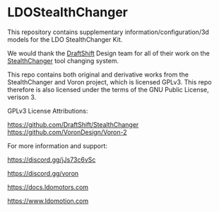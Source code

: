 # LDOStealthChanger
This repository contains supplementary information/configuration/3d models for the LDO StealthChanger Kit. 

We would thank the [DraftShift](https://github.com/DraftShift) Design team for all of their work on the [StealthChanger](https://github.com/DraftShift/StealthChanger) tool changing system.

This repo contains both original and derivative works from the StealthChanger and Voron project, which is licensed GPLv3. This repo therefore is also licensed under the terms of the GNU Public License, verison 3.

GPLv3 License Attributions:

https://github.com/DraftShift/StealthChanger  
https://github.com/VoronDesign/Voron-2

For more information and support:

https://discord.gg/jJs73c6vSc

https://discord.gg/voron

https://docs.ldomotors.com

https://www.ldomotion.com
